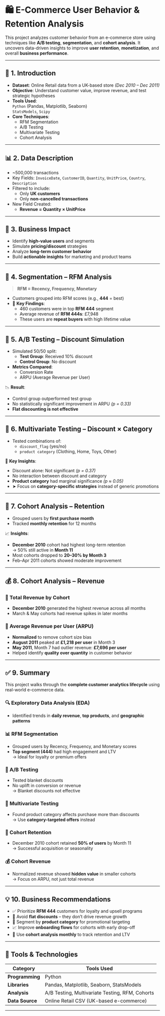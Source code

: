 # 🛍️ E-Commerce User Behavior & Retention Analysis

This project analyzes customer behavior from an e-commerce store using techniques like **A/B testing**, **segmentation**, and **cohort analysis**. It uncovers data-driven insights to improve **user retention**, **monetization**, and overall **business performance**.

---

## 📁 1. Introduction

- **Dataset**: Online Retail data from a UK-based store *(Dec 2010 – Dec 2011)*
- **Objective**: Understand customer value, improve revenue, and test strategic hypotheses
- **Tools Used**:  
  `Python` (Pandas, Matplotlib, Seaborn)  
  `StatsModels`, `Scipy`
- **Core Techniques**:  
  - RFM Segmentation  
  - A/B Testing  
  - Multivariate Testing  
  - Cohort Analysis  

---

## 📊 2. Data Description

- ~500,000 transactions
- Key Fields: `InvoiceDate`, `CustomerID`, `Quantity`, `UnitPrice`, `Country`, `Description`
- Filtered to include:
  - Only **UK customers**
  - Only **non-cancelled transactions**
- New Field Created:
  - **Revenue = Quantity × UnitPrice**

---

## 🎯 3. Business Impact

- Identify **high-value users** and segments
- Simulate **pricing/discount** strategies
- Analyze **long-term customer behavior**
- Build **actionable insights** for marketing and product teams

---

## 🧩 4. Segmentation – RFM Analysis

> **RFM = Recency, Frequency, Monetary**

- Customers grouped into RFM scores (e.g., **444** = best)
- 📌 **Key Findings**:
  - 460 customers were in top **RFM 444** segment
  - Average revenue of **RFM 444s**: £7,948
  - These users are **repeat buyers** with high lifetime value

---

## 🧪 5. A/B Testing – Discount Simulation

- Simulated 50/50 split:
  - **Test Group**: Received 10% discount
  - **Control Group**: No discount
- **Metrics Compared**:
  - Conversion Rate
  - ARPU (Average Revenue per User)

📉 **Result**:
- Control group outperformed test group
- No statistically significant improvement in ARPU *(p = 0.33)*
- **Flat discounting is not effective**

---

## 🧪 6. Multivariate Testing – Discount × Category

- Tested combinations of:
  - `discount_flag` (yes/no)
  - `product category` (Clothing, Home, Toys, Other)

📌 **Key Insights**:
- Discount alone: Not significant *(p = 0.37)*
- No interaction between discount and category
- **Product category** had marginal significance *(p ≈ 0.05)*
- ➤ Focus on **category-specific strategies** instead of generic promotions

---

## 📆 7. Cohort Analysis – Retention

- Grouped users by **first purchase month**
- Tracked **monthly retention** for 12 months

📈 **Insights**:
- **December 2010** cohort had highest long-term retention  
  → 50% still active in **Month 11**
- Most cohorts dropped to **20–30% by Month 3**
- Feb–Apr 2011 cohorts showed moderate improvement

---

## 💰 8. Cohort Analysis – Revenue

### 🔹 Total Revenue by Cohort
- **December 2010** generated the highest revenue across all months
- March & May cohorts had revenue spikes in later months

### 🔹 Average Revenue per User (ARPU)
- **Normalized** to remove cohort size bias
- **August 2011** peaked at **£1,218 per user** in Month 3
- **May 2011**, Month 7 had outlier revenue: **£7,696 per user**
- Helped identify **quality over quantity** in customer behavior

---

## ✅ 9. Summary

This project walks through the **complete customer analytics lifecycle** using real-world e-commerce data.

### 🔍 Exploratory Data Analysis (EDA)
- Identified trends in **daily revenue**, **top products**, and **geographic patterns**

### 📊 RFM Segmentation
- Grouped users by Recency, Frequency, and Monetary scores  
- **Top segment (444)** had high engagement and LTV  
→ Ideal for loyalty or premium offers

### 🧪 A/B Testing
- Tested blanket discounts  
- No uplift in conversion or revenue  
→ Blanket discounts not effective

### 🧪 Multivariate Testing
- Found product category affects purchase more than discounts  
→ Use **category-targeted offers** instead

### 📆 Cohort Retention
- December 2010 cohort retained **50% of users** by Month 11  
→ Successful acquisition or seasonality

### 💰 Cohort Revenue
- Normalized revenue showed **hidden value** in smaller cohorts  
→ Focus on ARPU, not just total revenue

---

## 💡 10. Business Recommendations

- ✅ Prioritize **RFM 444** customers for loyalty and upsell programs
- 🚫 Avoid **flat discounts** – they don’t drive revenue growth
- 🎯 Segment by **product category** for promotional targeting
- 📈 Improve **onboarding flows** for cohorts with early drop-off
- 🔁 Use **cohort analysis monthly** to track retention and LTV

---

## 📌 Tools & Technologies

| Category           | Tools Used                                  |
|--------------------|----------------------------------------------|
| **Programming**    | Python                                       |
| **Libraries**      | Pandas, Matplotlib, Seaborn, StatsModels     |
| **Analysis**       | A/B Testing, Multivariate Testing, RFM, Cohorts |
| **Data Source**    | Online Retail CSV (UK-based e-commerce)      |

---


